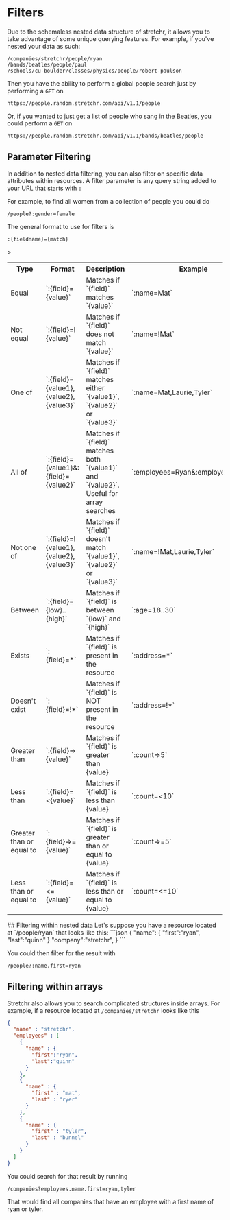 # Filters
Due to the schemaless nested data structure of stretchr, it allows you to take advantage of some unique querying features.  For example, if you've nested your data as such:
```
/companies/stretchr/people/ryan
/bands/beatles/people/paul
/schools/cu-boulder/classes/physics/people/robert-paulson
```
Then you have the ability to perform a global people search just by performing a `GET` on
```
https://people.random.stretchr.com/api/v1.1/people
```
Or, if you wanted to just get a list of people who sang in the Beatles, you could perform a `GET` on
```
https://people.random.stretchr.com/api/v1.1/bands/beatles/people
```
## Parameter Filtering
In addition to nested data filtering, you can also filter on specific data attributes within resources.  A filter parameter is any query string added to your URL that starts with `:`

For example, to find all women from a collection of people you could do
```
/people?:gender=female
```
The general format to use for filters is
```
:{fieldname}={match}
```
<table>
<tr><th>Type </th><th> Format </th><th> Description </th><th> Example </th></tr>
<tr><td> Equal </td><td> `:{field}={value}` </td><td> Matches if `{field}` matches `{value}` </td><td> `:name=Mat` </td></tr>
<tr><td> Not equal </td><td> `:{field}=!{value}` </td><td> Matches if `{field}` does not match `{value}` </td><td> `:name=!Mat` </td></tr>>
<tr><td> One of </td><td> `:{field}={value1},{value2},{value3}` </td><td> Matches if `{field}` matches either `{value1}`, `{value2}` or `{value3}` </td><td> `:name=Mat,Laurie,Tyler` </td></tr>
<tr><td> All of </td><td> `:{field}={value1}&:{field}={value2}` </td><td> Matches if `{field}` matches both `{value1}` and `{value2}`.  Useful for array searches</td><td> `:employees=Ryan&:employees=Tyler`</tr>
<tr><td> Not one of </td><td> `:{field}=!{value1},{value2},{value3}` </td><td> Matches if `{field}` doesn't match `{value1}`, `{value2}` or `{value3}` </td><td> `:name=!Mat,Laurie,Tyler` </td></tr>
<tr><td> Between </td><td> `:{field}={low}..{high}` </td><td> Matches if `{field}` is between `{low}` and `{high}` </td><td> `:age=18..30` </td></tr>
<tr><td> Exists </td><td> `:{field}=*` </td><td> Matches if `{field}` is present in the resource </td><td> `:address=*` </td></tr>
<tr><td> Doesn't exist </td><td> `:{field}=!*` </td><td> Matches if `{field}` is NOT present in the resource </td><td> `:address=!*` </td></tr>
<tr><td> Greater than </td><td> `:{field}=>{value}` </td><td> Matches if `{field}` is greater than {value} </td><td> `:count=>5` </td></tr>
<tr><td> Less than </td><td> `:{field}=<{value}` </td><td> Matches if `{field}` is less than {value} </td><td> `:count=<10` </td></tr>
<tr><td> Greater than or equal to </td><td> `:{field}=>={value}` </td><td> Matches if `{field}` is greater than or equal to {value} </td><td> `:count=>=5` </td></tr>
<tr><td> Less than or equal to </td><td> `:{field}=<={value}` </td><td> Matches if `{field}` is less than or equal to {value} </td><td> `:count=<=10` </td></tr>
</table>
## Filtering within nested data
Let's suppose you have a resource located at `/people/ryan` that looks like this:
```json
{
  "name": {
    "first":"ryan",
    "last":"quinn"
  }
  "company":"stretchr",
}
```

You could then filter for the result with
```
/people?:name.first=ryan
```

## Filtering within arrays
Stretchr also allows you to search complicated structures inside arrays.  For example, if a resource located at `/companies/stretchr` looks like this
```json
{
  "name" : "stretchr",
  "employees" : [
  	{
  	  "name" : {
  	    "first":"ryan",
        "last":"quinn"
      }
  	},
    {
      "name" : {
        "first" : "mat",
        "last" : "ryer"
      }
    },
    {
      "name" : {
        "first" : "tyler",
        "last" : "bunnel"
      }
    }
  ]
}
```
You could search for that result by running
```
/companies?employees.name.first=ryan,tyler
```

That would find all companies that have an employee with a first name of ryan or tyler.
